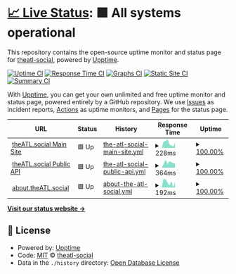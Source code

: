 # [📈 Live Status](https://demo.upptime.js.org): <!--live status--> **🟩 All systems operational**

This repository contains the open-source uptime monitor and status page for [theatl-social](https://demo.upptime.js.org), powered by [Upptime](https://github.com/upptime/upptime).

[![Uptime CI](https://github.com/theatl-social/theatl-social-status/workflows/Uptime%20CI/badge.svg)](https://github.com/theatl-social/theatl-social-status/actions?query=workflow%3A%22Uptime+CI%22)
[![Response Time CI](https://github.com/theatl-social/theatl-social-status/workflows/Response%20Time%20CI/badge.svg)](https://github.com/theatl-social/theatl-social-status/actions?query=workflow%3A%22Response+Time+CI%22)
[![Graphs CI](https://github.com/theatl-social/theatl-social-status/workflows/Graphs%20CI/badge.svg)](https://github.com/theatl-social/theatl-social-status/actions?query=workflow%3A%22Graphs+CI%22)
[![Static Site CI](https://github.com/theatl-social/theatl-social-status/workflows/Static%20Site%20CI/badge.svg)](https://github.com/theatl-social/theatl-social-status/actions?query=workflow%3A%22Static+Site+CI%22)
[![Summary CI](https://github.com/theatl-social/theatl-social-status/workflows/Summary%20CI/badge.svg)](https://github.com/theatl-social/theatl-social-status/actions?query=workflow%3A%22Summary+CI%22)

With [Upptime](https://upptime.js.org), you can get your own unlimited and free uptime monitor and status page, powered entirely by a GitHub repository. We use [Issues](https://github.com/theatl-social/theatl-social-status/issues) as incident reports, [Actions](https://github.com/theatl-social/theatl-social-status/actions) as uptime monitors, and [Pages](https://demo.upptime.js.org) for the status page.

<!--start: status pages-->
<!-- This summary is generated by Upptime (https://github.com/upptime/upptime) -->
<!-- Do not edit this manually, your changes will be overwritten -->
<!-- prettier-ignore -->
| URL | Status | History | Response Time | Uptime |
| --- | ------ | ------- | ------------- | ------ |
| <img alt="" src="https://icons.duckduckgo.com/ip3/theatl.social.ico" height="13"> [theATL.social Main Site](https://theATL.social) | 🟩 Up | [the-atl-social-main-site.yml](https://github.com/theatl-social/theatl-social-status/commits/HEAD/history/the-atl-social-main-site.yml) | <details><summary><img alt="Response time graph" src="./graphs/the-atl-social-main-site/response-time-week.png" height="20"> 228ms</summary><br><a href="https://status.theATL.social/history/the-atl-social-main-site"><img alt="Response time 427" src="https://img.shields.io/endpoint?url=https%3A%2F%2Fraw.githubusercontent.com%2Ftheatl-social%2Ftheatl-social-status%2FHEAD%2Fapi%2Fthe-atl-social-main-site%2Fresponse-time.json"></a><br><a href="https://status.theATL.social/history/the-atl-social-main-site"><img alt="24-hour response time 198" src="https://img.shields.io/endpoint?url=https%3A%2F%2Fraw.githubusercontent.com%2Ftheatl-social%2Ftheatl-social-status%2FHEAD%2Fapi%2Fthe-atl-social-main-site%2Fresponse-time-day.json"></a><br><a href="https://status.theATL.social/history/the-atl-social-main-site"><img alt="7-day response time 228" src="https://img.shields.io/endpoint?url=https%3A%2F%2Fraw.githubusercontent.com%2Ftheatl-social%2Ftheatl-social-status%2FHEAD%2Fapi%2Fthe-atl-social-main-site%2Fresponse-time-week.json"></a><br><a href="https://status.theATL.social/history/the-atl-social-main-site"><img alt="30-day response time 273" src="https://img.shields.io/endpoint?url=https%3A%2F%2Fraw.githubusercontent.com%2Ftheatl-social%2Ftheatl-social-status%2FHEAD%2Fapi%2Fthe-atl-social-main-site%2Fresponse-time-month.json"></a><br><a href="https://status.theATL.social/history/the-atl-social-main-site"><img alt="1-year response time 427" src="https://img.shields.io/endpoint?url=https%3A%2F%2Fraw.githubusercontent.com%2Ftheatl-social%2Ftheatl-social-status%2FHEAD%2Fapi%2Fthe-atl-social-main-site%2Fresponse-time-year.json"></a></details> | <details><summary><a href="https://status.theATL.social/history/the-atl-social-main-site">100.00%</a></summary><a href="https://status.theATL.social/history/the-atl-social-main-site"><img alt="All-time uptime 99.99%" src="https://img.shields.io/endpoint?url=https%3A%2F%2Fraw.githubusercontent.com%2Ftheatl-social%2Ftheatl-social-status%2FHEAD%2Fapi%2Fthe-atl-social-main-site%2Fuptime.json"></a><br><a href="https://status.theATL.social/history/the-atl-social-main-site"><img alt="24-hour uptime 100.00%" src="https://img.shields.io/endpoint?url=https%3A%2F%2Fraw.githubusercontent.com%2Ftheatl-social%2Ftheatl-social-status%2FHEAD%2Fapi%2Fthe-atl-social-main-site%2Fuptime-day.json"></a><br><a href="https://status.theATL.social/history/the-atl-social-main-site"><img alt="7-day uptime 100.00%" src="https://img.shields.io/endpoint?url=https%3A%2F%2Fraw.githubusercontent.com%2Ftheatl-social%2Ftheatl-social-status%2FHEAD%2Fapi%2Fthe-atl-social-main-site%2Fuptime-week.json"></a><br><a href="https://status.theATL.social/history/the-atl-social-main-site"><img alt="30-day uptime 100.00%" src="https://img.shields.io/endpoint?url=https%3A%2F%2Fraw.githubusercontent.com%2Ftheatl-social%2Ftheatl-social-status%2FHEAD%2Fapi%2Fthe-atl-social-main-site%2Fuptime-month.json"></a><br><a href="https://status.theATL.social/history/the-atl-social-main-site"><img alt="1-year uptime 99.99%" src="https://img.shields.io/endpoint?url=https%3A%2F%2Fraw.githubusercontent.com%2Ftheatl-social%2Ftheatl-social-status%2FHEAD%2Fapi%2Fthe-atl-social-main-site%2Fuptime-year.json"></a></details>
| <img alt="" src="https://icons.duckduckgo.com/ip3/theatl.social.ico" height="13"> [theATL.social Public API](https://theatl.social/api/v1/timelines/public?local=true&only_media=false) | 🟩 Up | [the-atl-social-public-api.yml](https://github.com/theatl-social/theatl-social-status/commits/HEAD/history/the-atl-social-public-api.yml) | <details><summary><img alt="Response time graph" src="./graphs/the-atl-social-public-api/response-time-week.png" height="20"> 364ms</summary><br><a href="https://status.theATL.social/history/the-atl-social-public-api"><img alt="Response time 518" src="https://img.shields.io/endpoint?url=https%3A%2F%2Fraw.githubusercontent.com%2Ftheatl-social%2Ftheatl-social-status%2FHEAD%2Fapi%2Fthe-atl-social-public-api%2Fresponse-time.json"></a><br><a href="https://status.theATL.social/history/the-atl-social-public-api"><img alt="24-hour response time 374" src="https://img.shields.io/endpoint?url=https%3A%2F%2Fraw.githubusercontent.com%2Ftheatl-social%2Ftheatl-social-status%2FHEAD%2Fapi%2Fthe-atl-social-public-api%2Fresponse-time-day.json"></a><br><a href="https://status.theATL.social/history/the-atl-social-public-api"><img alt="7-day response time 364" src="https://img.shields.io/endpoint?url=https%3A%2F%2Fraw.githubusercontent.com%2Ftheatl-social%2Ftheatl-social-status%2FHEAD%2Fapi%2Fthe-atl-social-public-api%2Fresponse-time-week.json"></a><br><a href="https://status.theATL.social/history/the-atl-social-public-api"><img alt="30-day response time 359" src="https://img.shields.io/endpoint?url=https%3A%2F%2Fraw.githubusercontent.com%2Ftheatl-social%2Ftheatl-social-status%2FHEAD%2Fapi%2Fthe-atl-social-public-api%2Fresponse-time-month.json"></a><br><a href="https://status.theATL.social/history/the-atl-social-public-api"><img alt="1-year response time 518" src="https://img.shields.io/endpoint?url=https%3A%2F%2Fraw.githubusercontent.com%2Ftheatl-social%2Ftheatl-social-status%2FHEAD%2Fapi%2Fthe-atl-social-public-api%2Fresponse-time-year.json"></a></details> | <details><summary><a href="https://status.theATL.social/history/the-atl-social-public-api">100.00%</a></summary><a href="https://status.theATL.social/history/the-atl-social-public-api"><img alt="All-time uptime 99.99%" src="https://img.shields.io/endpoint?url=https%3A%2F%2Fraw.githubusercontent.com%2Ftheatl-social%2Ftheatl-social-status%2FHEAD%2Fapi%2Fthe-atl-social-public-api%2Fuptime.json"></a><br><a href="https://status.theATL.social/history/the-atl-social-public-api"><img alt="24-hour uptime 100.00%" src="https://img.shields.io/endpoint?url=https%3A%2F%2Fraw.githubusercontent.com%2Ftheatl-social%2Ftheatl-social-status%2FHEAD%2Fapi%2Fthe-atl-social-public-api%2Fuptime-day.json"></a><br><a href="https://status.theATL.social/history/the-atl-social-public-api"><img alt="7-day uptime 100.00%" src="https://img.shields.io/endpoint?url=https%3A%2F%2Fraw.githubusercontent.com%2Ftheatl-social%2Ftheatl-social-status%2FHEAD%2Fapi%2Fthe-atl-social-public-api%2Fuptime-week.json"></a><br><a href="https://status.theATL.social/history/the-atl-social-public-api"><img alt="30-day uptime 100.00%" src="https://img.shields.io/endpoint?url=https%3A%2F%2Fraw.githubusercontent.com%2Ftheatl-social%2Ftheatl-social-status%2FHEAD%2Fapi%2Fthe-atl-social-public-api%2Fuptime-month.json"></a><br><a href="https://status.theATL.social/history/the-atl-social-public-api"><img alt="1-year uptime 99.99%" src="https://img.shields.io/endpoint?url=https%3A%2F%2Fraw.githubusercontent.com%2Ftheatl-social%2Ftheatl-social-status%2FHEAD%2Fapi%2Fthe-atl-social-public-api%2Fuptime-year.json"></a></details>
| <img alt="" src="https://icons.duckduckgo.com/ip3/about.theatl.social.ico" height="13"> [about.theATL.social](https://about.theATL.social) | 🟩 Up | [about-the-atl-social.yml](https://github.com/theatl-social/theatl-social-status/commits/HEAD/history/about-the-atl-social.yml) | <details><summary><img alt="Response time graph" src="./graphs/about-the-atl-social/response-time-week.png" height="20"> 192ms</summary><br><a href="https://status.theATL.social/history/about-the-atl-social"><img alt="Response time 274" src="https://img.shields.io/endpoint?url=https%3A%2F%2Fraw.githubusercontent.com%2Ftheatl-social%2Ftheatl-social-status%2FHEAD%2Fapi%2Fabout-the-atl-social%2Fresponse-time.json"></a><br><a href="https://status.theATL.social/history/about-the-atl-social"><img alt="24-hour response time 151" src="https://img.shields.io/endpoint?url=https%3A%2F%2Fraw.githubusercontent.com%2Ftheatl-social%2Ftheatl-social-status%2FHEAD%2Fapi%2Fabout-the-atl-social%2Fresponse-time-day.json"></a><br><a href="https://status.theATL.social/history/about-the-atl-social"><img alt="7-day response time 192" src="https://img.shields.io/endpoint?url=https%3A%2F%2Fraw.githubusercontent.com%2Ftheatl-social%2Ftheatl-social-status%2FHEAD%2Fapi%2Fabout-the-atl-social%2Fresponse-time-week.json"></a><br><a href="https://status.theATL.social/history/about-the-atl-social"><img alt="30-day response time 210" src="https://img.shields.io/endpoint?url=https%3A%2F%2Fraw.githubusercontent.com%2Ftheatl-social%2Ftheatl-social-status%2FHEAD%2Fapi%2Fabout-the-atl-social%2Fresponse-time-month.json"></a><br><a href="https://status.theATL.social/history/about-the-atl-social"><img alt="1-year response time 274" src="https://img.shields.io/endpoint?url=https%3A%2F%2Fraw.githubusercontent.com%2Ftheatl-social%2Ftheatl-social-status%2FHEAD%2Fapi%2Fabout-the-atl-social%2Fresponse-time-year.json"></a></details> | <details><summary><a href="https://status.theATL.social/history/about-the-atl-social">100.00%</a></summary><a href="https://status.theATL.social/history/about-the-atl-social"><img alt="All-time uptime 99.99%" src="https://img.shields.io/endpoint?url=https%3A%2F%2Fraw.githubusercontent.com%2Ftheatl-social%2Ftheatl-social-status%2FHEAD%2Fapi%2Fabout-the-atl-social%2Fuptime.json"></a><br><a href="https://status.theATL.social/history/about-the-atl-social"><img alt="24-hour uptime 100.00%" src="https://img.shields.io/endpoint?url=https%3A%2F%2Fraw.githubusercontent.com%2Ftheatl-social%2Ftheatl-social-status%2FHEAD%2Fapi%2Fabout-the-atl-social%2Fuptime-day.json"></a><br><a href="https://status.theATL.social/history/about-the-atl-social"><img alt="7-day uptime 100.00%" src="https://img.shields.io/endpoint?url=https%3A%2F%2Fraw.githubusercontent.com%2Ftheatl-social%2Ftheatl-social-status%2FHEAD%2Fapi%2Fabout-the-atl-social%2Fuptime-week.json"></a><br><a href="https://status.theATL.social/history/about-the-atl-social"><img alt="30-day uptime 100.00%" src="https://img.shields.io/endpoint?url=https%3A%2F%2Fraw.githubusercontent.com%2Ftheatl-social%2Ftheatl-social-status%2FHEAD%2Fapi%2Fabout-the-atl-social%2Fuptime-month.json"></a><br><a href="https://status.theATL.social/history/about-the-atl-social"><img alt="1-year uptime 99.99%" src="https://img.shields.io/endpoint?url=https%3A%2F%2Fraw.githubusercontent.com%2Ftheatl-social%2Ftheatl-social-status%2FHEAD%2Fapi%2Fabout-the-atl-social%2Fuptime-year.json"></a></details>

<!--end: status pages-->

[**Visit our status website →**](https://demo.upptime.js.org)

## 📄 License

- Powered by: [Upptime](https://github.com/upptime/upptime)
- Code: [MIT](./LICENSE) © [theatl-social](https://demo.upptime.js.org)
- Data in the `./history` directory: [Open Database License](https://opendatacommons.org/licenses/odbl/1-0/)
